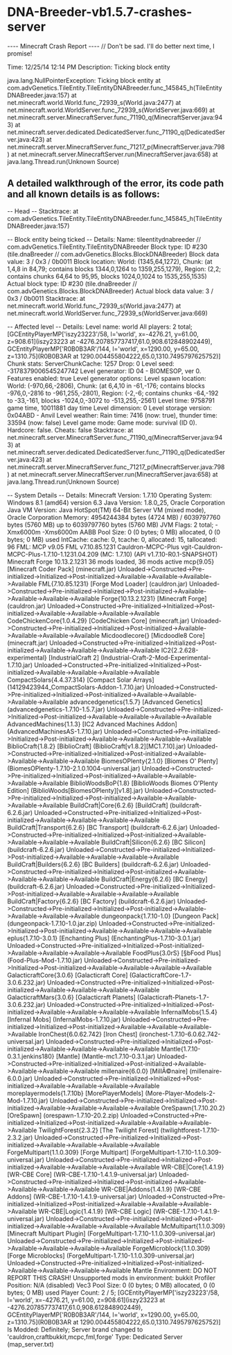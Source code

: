 DNA-Breeder-vb1.5.7-crashes-server
==================================

---- Minecraft Crash Report ----
// Don't be sad. I'll do better next time, I promise!

Time: 12/25/14 12:14 PM
Description: Ticking block entity

java.lang.NullPointerException: Ticking block entity
	at com.advGenetics.TileEntity.TileEntityDNABreeder.func_145845_h(TileEntityDNABreeder.java:157)
	at net.minecraft.world.World.func_72939_s(World.java:2477)
	at net.minecraft.world.WorldServer.func_72939_s(WorldServer.java:669)
	at net.minecraft.server.MinecraftServer.func_71190_q(MinecraftServer.java:943)
	at net.minecraft.server.dedicated.DedicatedServer.func_71190_q(DedicatedServer.java:423)
	at net.minecraft.server.MinecraftServer.func_71217_p(MinecraftServer.java:798)
	at net.minecraft.server.MinecraftServer.run(MinecraftServer.java:658)
	at java.lang.Thread.run(Unknown Source)


A detailed walkthrough of the error, its code path and all known details is as follows:
---------------------------------------------------------------------------------------

-- Head --
Stacktrace:
	at com.advGenetics.TileEntity.TileEntityDNABreeder.func_145845_h(TileEntityDNABreeder.java:157)

-- Block entity being ticked --
Details:
	Name: tileentitydnabreeder // com.advGenetics.TileEntity.TileEntityDNABreeder
	Block type: ID #230 (tile.dnaBreeder // com.advGenetics.Blocks.BlockDNABreeder)
	Block data value: 3 / 0x3 / 0b0011
	Block location: World: (1345,64,1272), Chunk: (at 1,4,8 in 84,79; contains blocks 1344,0,1264 to 1359,255,1279), Region: (2,2; contains chunks 64,64 to 95,95, blocks 1024,0,1024 to 1535,255,1535)
	Actual block type: ID #230 (tile.dnaBreeder // com.advGenetics.Blocks.BlockDNABreeder)
	Actual block data value: 3 / 0x3 / 0b0011
Stacktrace:
	at net.minecraft.world.World.func_72939_s(World.java:2477)
	at net.minecraft.world.WorldServer.func_72939_s(WorldServer.java:669)

-- Affected level --
Details:
	Level name: world
	All players: 2 total; [GCEntityPlayerMP['iszy23223'/58, l='world', x=-4276.21, y=61.00, z=908.61](iszy23223 at -4276.207857737417,61.0,908.612848902449), GCEntityPlayerMP['R0B0B3AR'/144, l='world', x=1290.00, y=65.00, z=1310.75](R0B0B3AR at 1290.004455804222,65.0,1310.7495797625752)]
	Chunk stats: ServerChunkCache: 1257 Drop: 0
	Level seed: -3178379006545247742
	Level generator: ID 04 - BIOMESOP, ver 0. Features enabled: true
	Level generator options: 
	Level spawn location: World: (-970,66,-2806), Chunk: (at 6,4,10 in -61,-176; contains blocks -976,0,-2816 to -961,255,-2801), Region: (-2,-6; contains chunks -64,-192 to -33,-161, blocks -1024,0,-3072 to -513,255,-2561)
	Level time: 9758791 game time, 10011881 day time
	Level dimension: 0
	Level storage version: 0x04ABD - Anvil
	Level weather: Rain time: 7416 (now: true), thunder time: 33594 (now: false)
	Level game mode: Game mode: survival (ID 0). Hardcore: false. Cheats: false
Stacktrace:
	at net.minecraft.server.MinecraftServer.func_71190_q(MinecraftServer.java:943)
	at net.minecraft.server.dedicated.DedicatedServer.func_71190_q(DedicatedServer.java:423)
	at net.minecraft.server.MinecraftServer.func_71217_p(MinecraftServer.java:798)
	at net.minecraft.server.MinecraftServer.run(MinecraftServer.java:658)
	at java.lang.Thread.run(Unknown Source)

-- System Details --
Details:
	Minecraft Version: 1.7.10
	Operating System: Windows 8.1 (amd64) version 6.3
	Java Version: 1.8.0_25, Oracle Corporation
	Java VM Version: Java HotSpot(TM) 64-Bit Server VM (mixed mode), Oracle Corporation
	Memory: 4954244384 bytes (4724 MB) / 6039797760 bytes (5760 MB) up to 6039797760 bytes (5760 MB)
	JVM Flags: 2 total; -Xmx6000m -Xms6000m
	AABB Pool Size: 0 (0 bytes; 0 MB) allocated, 0 (0 bytes; 0 MB) used
	IntCache: cache: 0, tcache: 0, allocated: 15, tallocated: 96
	FML: MCP v9.05 FML v7.10.85.1231 Cauldron-MCPC-Plus vgit-Cauldron-MCPC-Plus-1.7.10-1.1231.04.209 (MC: 1.7.10) (API v1.7.10-R0.1-SNAPSHOT) Minecraft Forge 10.13.2.1231 36 mods loaded, 36 mods active
	mcp{9.05} [Minecraft Coder Pack] (minecraft.jar) Unloaded->Constructed->Pre-initialized->Initialized->Post-initialized->Available->Available->Available->Available
	FML{7.10.85.1231} [Forge Mod Loader] (cauldron.jar) Unloaded->Constructed->Pre-initialized->Initialized->Post-initialized->Available->Available->Available->Available
	Forge{10.13.2.1231} [Minecraft Forge] (cauldron.jar) Unloaded->Constructed->Pre-initialized->Initialized->Post-initialized->Available->Available->Available->Available
	CodeChickenCore{1.0.4.29} [CodeChicken Core] (minecraft.jar) Unloaded->Constructed->Pre-initialized->Initialized->Post-initialized->Available->Available->Available->Available
	Micdoodlecore{} [Micdoodle8 Core] (minecraft.jar) Unloaded->Constructed->Pre-initialized->Initialized->Post-initialized->Available->Available->Available->Available
	IC2{2.2.628-experimental} [IndustrialCraft 2] (Industrial-Craft-2-Mod-Experimental-1.7.10.jar) Unloaded->Constructed->Pre-initialized->Initialized->Post-initialized->Available->Available->Available->Available
	CompactSolars{4.4.37.314} [Compact Solar Arrays] (14129423944_CompactSolars-Addon-1.7.10.jar) Unloaded->Constructed->Pre-initialized->Initialized->Post-initialized->Available->Available->Available->Available
	advancedgenetics{1.5.7} [Advanced Genetics] (advancedgenetics-1.7.10-1.5.7.jar) Unloaded->Constructed->Pre-initialized->Initialized->Post-initialized->Available->Available->Available->Available
	AdvancedMachines{1.1.3} [IC2 Advanced Machines Addon] (AdvancedMachinesAS-1.7.10.jar) Unloaded->Constructed->Pre-initialized->Initialized->Post-initialized->Available->Available->Available->Available
	BiblioCraft{1.8.2} [BiblioCraft] (BiblioCraft[v1.8.2][MC1.7.10].jar) Unloaded->Constructed->Pre-initialized->Initialized->Post-initialized->Available->Available->Available->Available
	BiomesOPlenty{2.1.0} [Biomes O' Plenty] (BiomesOPlenty-1.7.10-2.1.0.1004-universal.jar) Unloaded->Constructed->Pre-initialized->Initialized->Post-initialized->Available->Available->Available->Available
	BiblioWoodsBoP{1.8} [BiblioWoods Biomes O'Plenty Edition] (BiblioWoods[BiomesOPlenty][v1.8].jar) Unloaded->Constructed->Pre-initialized->Initialized->Post-initialized->Available->Available->Available->Available
	BuildCraft|Core{6.2.6} [BuildCraft] (buildcraft-6.2.6.jar) Unloaded->Constructed->Pre-initialized->Initialized->Post-initialized->Available->Available->Available->Available
	BuildCraft|Transport{6.2.6} [BC Transport] (buildcraft-6.2.6.jar) Unloaded->Constructed->Pre-initialized->Initialized->Post-initialized->Available->Available->Available->Available
	BuildCraft|Silicon{6.2.6} [BC Silicon] (buildcraft-6.2.6.jar) Unloaded->Constructed->Pre-initialized->Initialized->Post-initialized->Available->Available->Available->Available
	BuildCraft|Builders{6.2.6} [BC Builders] (buildcraft-6.2.6.jar) Unloaded->Constructed->Pre-initialized->Initialized->Post-initialized->Available->Available->Available->Available
	BuildCraft|Energy{6.2.6} [BC Energy] (buildcraft-6.2.6.jar) Unloaded->Constructed->Pre-initialized->Initialized->Post-initialized->Available->Available->Available->Available
	BuildCraft|Factory{6.2.6} [BC Factory] (buildcraft-6.2.6.jar) Unloaded->Constructed->Pre-initialized->Initialized->Post-initialized->Available->Available->Available->Available
	dungeonpack{1.7.10-1.0} [Dungeon Pack] (dungeonpack-1.7.10-1.0.jar.zip) Unloaded->Constructed->Pre-initialized->Initialized->Post-initialized->Available->Available->Available->Available
	eplus{1.7.10-3.0.1} [Enchanting Plus] (EnchantingPlus-1.7.10-3.0.1.jar) Unloaded->Constructed->Pre-initialized->Initialized->Post-initialized->Available->Available->Available->Available
	FoodPlus{3.0rS} [§bFood Plus] (Food-Plus-Mod-1.7.10.jar) Unloaded->Constructed->Pre-initialized->Initialized->Post-initialized->Available->Available->Available->Available
	GalacticraftCore{3.0.6} [Galacticraft Core] (GalacticraftCore-1.7-3.0.6.232.jar) Unloaded->Constructed->Pre-initialized->Initialized->Post-initialized->Available->Available->Available->Available
	GalacticraftMars{3.0.6} [Galacticraft Planets] (Galacticraft-Planets-1.7-3.0.6.232.jar) Unloaded->Constructed->Pre-initialized->Initialized->Post-initialized->Available->Available->Available->Available
	InfernalMobs{1.5.4} [Infernal Mobs] (InfernalMobs-1.7.10.jar) Unloaded->Constructed->Pre-initialized->Initialized->Post-initialized->Available->Available->Available->Available
	IronChest{6.0.62.742} [Iron Chest] (ironchest-1.7.10-6.0.62.742-universal.jar) Unloaded->Constructed->Pre-initialized->Initialized->Post-initialized->Available->Available->Available->Available
	Mantle{1.7.10-0.3.1.jenkins180} [Mantle] (Mantle-mc1.7.10-0.3.1.jar) Unloaded->Constructed->Pre-initialized->Initialized->Post-initialized->Available->Available->Available->Available
	millenaire{6.0.0} [MillÃ©naire] (millenaire-6.0.0.jar) Unloaded->Constructed->Pre-initialized->Initialized->Post-initialized->Available->Available->Available->Available
	moreplayermodels{1.7.10b} [MorePlayerModels] (More-Player-Models-2-Mod-1.7.10.jar) Unloaded->Constructed->Pre-initialized->Initialized->Post-initialized->Available->Available->Available->Available
	OreSpawn{1.7.10.20.2} [OreSpawn] (orespawn-1.7.10-20.2.zip) Unloaded->Constructed->Pre-initialized->Initialized->Post-initialized->Available->Available->Available->Available
	TwilightForest{2.3.2} [The Twilight Forest] (twilightforest-1.7.10-2.3.2.jar) Unloaded->Constructed->Pre-initialized->Initialized->Post-initialized->Available->Available->Available->Available
	ForgeMultipart{1.1.0.309} [Forge Multipart] (ForgeMultipart-1.7.10-1.1.0.309-universal.jar) Unloaded->Constructed->Pre-initialized->Initialized->Post-initialized->Available->Available->Available->Available
	WR-CBE|Core{1.4.1.9} [WR-CBE Core] (WR-CBE-1.7.10-1.4.1.9-universal.jar) Unloaded->Constructed->Pre-initialized->Initialized->Post-initialized->Available->Available->Available->Available
	WR-CBE|Addons{1.4.1.9} [WR-CBE Addons] (WR-CBE-1.7.10-1.4.1.9-universal.jar) Unloaded->Constructed->Pre-initialized->Initialized->Post-initialized->Available->Available->Available->Available
	WR-CBE|Logic{1.4.1.9} [WR-CBE Logic] (WR-CBE-1.7.10-1.4.1.9-universal.jar) Unloaded->Constructed->Pre-initialized->Initialized->Post-initialized->Available->Available->Available->Available
	McMultipart{1.1.0.309} [Minecraft Multipart Plugin] (ForgeMultipart-1.7.10-1.1.0.309-universal.jar) Unloaded->Constructed->Pre-initialized->Initialized->Post-initialized->Available->Available->Available->Available
	ForgeMicroblock{1.1.0.309} [Forge Microblocks] (ForgeMultipart-1.7.10-1.1.0.309-universal.jar) Unloaded->Constructed->Pre-initialized->Initialized->Post-initialized->Available->Available->Available->Available
	Mantle Environment: DO NOT REPORT THIS CRASH! Unsupported mods in environment: bukkit
	Profiler Position: N/A (disabled)
	Vec3 Pool Size: 0 (0 bytes; 0 MB) allocated, 0 (0 bytes; 0 MB) used
	Player Count: 2 / 5; [GCEntityPlayerMP['iszy23223'/58, l='world', x=-4276.21, y=61.00, z=908.61](iszy23223 at -4276.207857737417,61.0,908.612848902449), GCEntityPlayerMP['R0B0B3AR'/144, l='world', x=1290.00, y=65.00, z=1310.75](R0B0B3AR at 1290.004455804222,65.0,1310.7495797625752)]
	Is Modded: Definitely; Server brand changed to 'cauldron,craftbukkit,mcpc,fml,forge'
	Type: Dedicated Server (map_server.txt)
